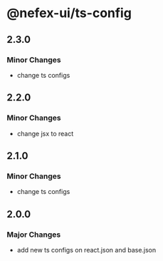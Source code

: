 # @nefex-ui/ts-config

## 2.3.0

### Minor Changes

- change ts configs

## 2.2.0

### Minor Changes

- change jsx to react

## 2.1.0

### Minor Changes

- change ts configs

## 2.0.0

### Major Changes

- add new ts configs on react.json and base.json
